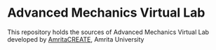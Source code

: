 # Advanced Mechanics Virtual Lab
This repository holds the sources of Advanced Mechanics Virtual Lab developed by 
<a href="http://vlab.amrita.edu/index.php?sub=2&brch=190" target="_blank">AmritaCREATE</a>, Amrita University


